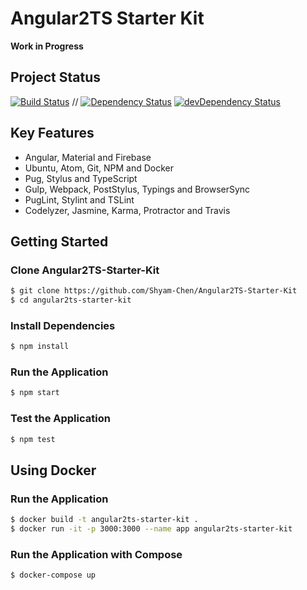 # Angular2TS Starter Kit

**Work in Progress**

## Project Status
[![Build Status](https://travis-ci.org/Shyam-Chen/Angular2TS-Starter-Kit.svg?branch=master)](https://travis-ci.org/Shyam-Chen/Angular2TS-Starter-Kit)
 //
[![Dependency Status](https://david-dm.org/Shyam-Chen/Angular2TS-Starter-Kit.svg)](https://david-dm.org/Shyam-Chen/Angular2TS-Starter-Kit)
[![devDependency Status](https://david-dm.org/Shyam-Chen/Angular2TS-Starter-Kit/dev-status.svg)](https://david-dm.org/Shyam-Chen/Angular2TS-Starter-Kit#info=devDependencies)

## Key Features
* Angular, Material and Firebase
* Ubuntu, Atom, Git, NPM and Docker
* Pug, Stylus and TypeScript
* Gulp, Webpack, PostStylus, Typings and BrowserSync
* PugLint, Stylint and TSLint
* Codelyzer, Jasmine, Karma, Protractor and Travis

## Getting Started

### Clone Angular2TS-Starter-Kit
```bash
$ git clone https://github.com/Shyam-Chen/Angular2TS-Starter-Kit
$ cd angular2ts-starter-kit
```

### Install Dependencies
```bash
$ npm install
```

### Run the Application
```bash
$ npm start
```

### Test the Application
```bash
$ npm test
```

## Using Docker

### Run the Application
```bash
$ docker build -t angular2ts-starter-kit .
$ docker run -it -p 3000:3000 --name app angular2ts-starter-kit
```

### Run the Application with Compose
```bash
$ docker-compose up
```
